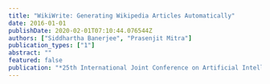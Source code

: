 ```yaml
---
title: "WikiWrite: Generating Wikipedia Articles Automatically"
date: 2016-01-01
publishDate: 2020-02-01T07:10:44.076544Z
authors: ["Siddhartha Banerjee", "Prasenjit Mitra"]
publication_types: ["1"]
abstract: ""
featured: false
publication: "*25th International Joint Conference on Artificial Intelligence*"
---
```


